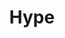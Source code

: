 ---
title: Hype
intro: Create HTML5 animations and interactive web content.
link: https://tumult.com/hype/
category:
- Animation
image: /assets/images/hype.png
---